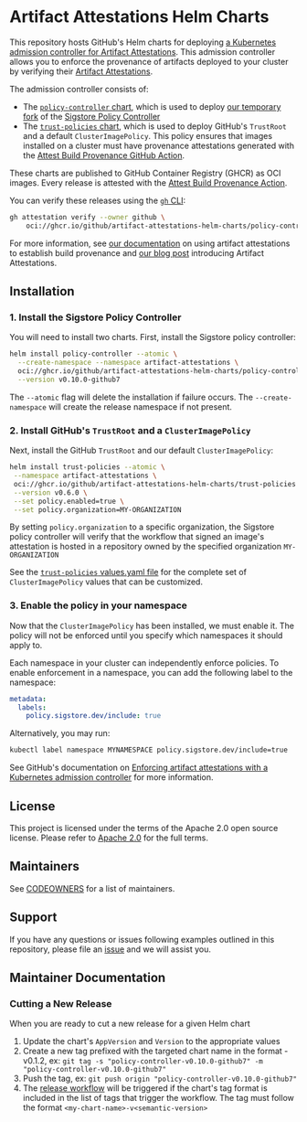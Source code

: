 # Artifact Attestations Helm Charts

This repository hosts GitHub's Helm charts for deploying [a Kubernetes admission controller for Artifact Attestations](https://docs.github.com/en/actions/security-guides/enforcing-artifact-attestations-with-a-kubernetes-admission-controller). This admission controller allows you to enforce the provenance of artifacts deployed to your cluster by verifying their [Artifact Attestations](https://docs.github.com/en/actions/security-guides/using-artifact-attestations-to-establish-provenance-for-builds#verifying-artifact-attestations-with-the-github-cli).

The admission controller consists of:
- The [`policy-controller` chart](https://github.com/github/artifact-attestations-helm-charts/tree/main/charts/policy-controller), which is used to deploy [our temporary fork](https://github.com/github/policy-controller) of the [Sigstore Policy Controller](https://github.com/sigstore/policy-controller)
- The [`trust-policies` chart](https://github.com/github/artifact-attestations-helm-charts/tree/main/charts/trust-policies), which is used to deploy GitHub's `TrustRoot` and a default `ClusterImagePolicy`. This policy ensures that images installed on a cluster must have provenance attestations generated with the [Attest Build Provenance GitHub Action](https://github.com/actions/attest-build-provenance).

These charts are published to GitHub Container Registry (GHCR) as OCI images. Every release is attested with
the [Attest Build Provenance Action](https://github.com/github/artifact-attestations-helm-charts/blob/a50f0ad3880a562892156ab8f4ed01a349807bb3/.github/workflows/release.yml#L50).

You can verify these releases using the [`gh` CLI](https://cli.github.com/manual/gh_attestation_verify):
```bash
gh attestation verify --owner github \
    oci://ghcr.io/github/artifact-attestations-helm-charts/policy-controller:v0.10.0-github7
```

For more information, see [our documentation](https://docs.github.com/en/actions/security-guides/using-artifact-attestations-to-establish-provenance-for-builds) on using artifact attestations to establish build provenance and [our blog post](https://github.blog/2024-05-02-introducing-artifact-attestations-now-in-public-beta/) introducing Artifact Attestations.

## Installation
### 1. Install the Sigstore Policy Controller

You will need to install two charts. First, install the Sigstore policy controller:

```bash
helm install policy-controller --atomic \
  --create-namespace --namespace artifact-attestations \
  oci://ghcr.io/github/artifact-attestations-helm-charts/policy-controller \
  --version v0.10.0-github7
```

The `--atomic` flag will delete the installation if failure occurs.
The `--create-namespace` will create the release namespace if not present.

### 2. Install GitHub's `TrustRoot` and a `ClusterImagePolicy`

Next, install the GitHub `TrustRoot` and our default `ClusterImagePolicy`:

```bash
helm install trust-policies --atomic \
 --namespace artifact-attestations \
 oci://ghcr.io/github/artifact-attestations-helm-charts/trust-policies \
 --version v0.6.0 \
 --set policy.enabled=true \
 --set policy.organization=MY-ORGANIZATION
```

By setting `policy.organization` to a specific organization, the Sigstore policy
controller will verify that the workflow that signed an image's attestation is hosted
in a repository owned by the specified organization `MY-ORGANIZATION`

See the [`trust-policies` values.yaml file](charts/trust-policies/values.yaml) for the complete set of
`ClusterImagePolicy` values that can be customized.

### 3. Enable the policy in your namespace

Now that the `ClusterImagePolicy` has been installed, we must enable it. The policy will not be enforced until you specify which namespaces it should apply to.

Each namespace in your cluster can independently enforce policies. To enable enforcement in a namespace, you can add the following label to the namespace:

```yaml
metadata:
  labels:
    policy.sigstore.dev/include: true
```
Alternatively, you may run:

```bash
kubectl label namespace MYNAMESPACE policy.sigstore.dev/include=true
```

See GitHub's documentation on [Enforcing artifact attestations with a Kubernetes admission controller](https://docs.github.com/en/actions/security-for-github-actions/using-artifact-attestations/enforcing-artifact-attestations-with-a-kubernetes-admission-controller) for more information.

## License

This project is licensed under the terms of the Apache 2.0 open source license. Please refer to [Apache 2.0](./LICENSE) for the full terms.

## Maintainers

See [CODEOWNERS](./CODEOWNERS) for a list of maintainers.

## Support

If you have any questions or issues following examples outlined in this repository,
please file an [issue](https://github.com/github/artifact-attestations-helm-charts/issues/new?template=Blank+issue) and we will assist you.

## Maintainer Documentation

### Cutting a New Release

When you are ready to cut a new release for a given Helm chart

1. Update the chart's `AppVersion` and `Version` to the appropriate values
1. Create a new tag prefixed with the targeted chart name in the format <my-chart-name>-v0.1.2, ex: `git tag -s "policy-controller-v0.10.0-github7" -m "policy-controller-v0.10.0-github7"`
1. Push the tag, ex: `git push origin "policy-controller-v0.10.0-github7"`
1. The [release workflow](.github/workflows/release.yml) will be triggered if
the chart's tag format is included in the list of tags that trigger the workflow.
The tag must follow the format `<my-chart-name>-v<semantic-version>`
